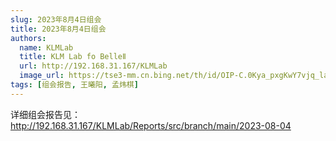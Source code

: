 ```yaml
---
slug: 2023年8月4日组会
title: 2023年8月4日组会
authors:
  name: KLMLab
  title: KLM Lab fo BelleⅡ
  url: http://192.168.31.167/KLMLab
  image_url: https://tse3-mm.cn.bing.net/th/id/OIP-C.0Kya_pxgKwY7vjq_laOIqwHaHa?pid=ImgDet&rs=1
tags: [组会报告, 王曦阳, 孟炜棋]
---
```


详细组会报告见：
http://192.168.31.167/KLMLab/Reports/src/branch/main/2023-08-04
